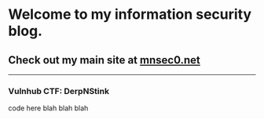 # Welcome to my information security blog.
## Check out my main site at [mnsec0.net](https://mnsec0.net)

***

### Vulnhub CTF: DerpNStink
  code here blah blah blah

